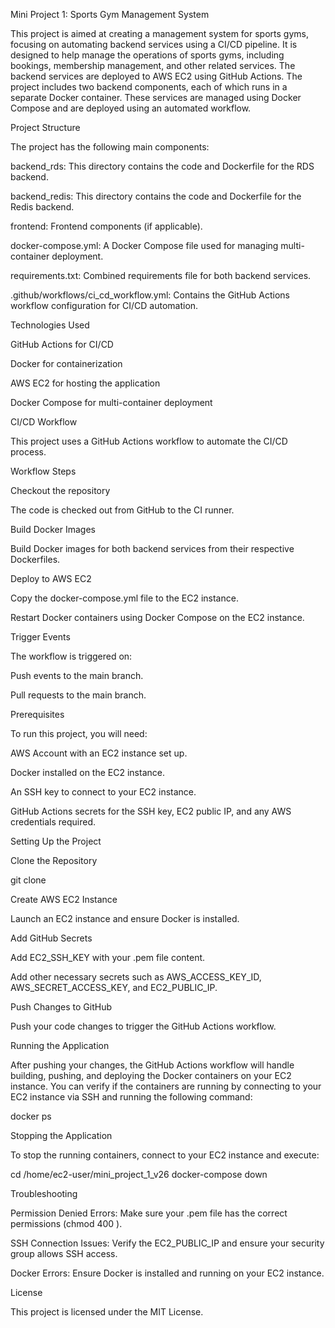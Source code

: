 Mini Project 1: Sports Gym Management System

This project is aimed at creating a management system for sports gyms, focusing on automating backend services using a CI/CD pipeline. It is designed to help manage the operations of sports gyms, including bookings, membership management, and other related services. The backend services are deployed to AWS EC2 using GitHub Actions. The project includes two backend components, each of which runs in a separate Docker container. These services are managed using Docker Compose and are deployed using an automated workflow.

Project Structure

The project has the following main components:

backend_rds: This directory contains the code and Dockerfile for the RDS backend.

backend_redis: This directory contains the code and Dockerfile for the Redis backend.

frontend: Frontend components (if applicable).

docker-compose.yml: A Docker Compose file used for managing multi-container deployment.

requirements.txt: Combined requirements file for both backend services.

.github/workflows/ci_cd_workflow.yml: Contains the GitHub Actions workflow configuration for CI/CD automation.

Technologies Used

GitHub Actions for CI/CD

Docker for containerization

AWS EC2 for hosting the application

Docker Compose for multi-container deployment

CI/CD Workflow

This project uses a GitHub Actions workflow to automate the CI/CD process.

Workflow Steps

Checkout the repository

The code is checked out from GitHub to the CI runner.

Build Docker Images

Build Docker images for both backend services from their respective Dockerfiles.

Deploy to AWS EC2

Copy the docker-compose.yml file to the EC2 instance.

Restart Docker containers using Docker Compose on the EC2 instance.

Trigger Events

The workflow is triggered on:

Push events to the main branch.

Pull requests to the main branch.

Prerequisites

To run this project, you will need:

AWS Account with an EC2 instance set up.

Docker installed on the EC2 instance.

An SSH key to connect to your EC2 instance.

GitHub Actions secrets for the SSH key, EC2 public IP, and any AWS credentials required.

Setting Up the Project

Clone the Repository

git clone <repository-url>

Create AWS EC2 Instance

Launch an EC2 instance and ensure Docker is installed.

Add GitHub Secrets

Add EC2_SSH_KEY with your .pem file content.

Add other necessary secrets such as AWS_ACCESS_KEY_ID, AWS_SECRET_ACCESS_KEY, and EC2_PUBLIC_IP.

Push Changes to GitHub

Push your code changes to trigger the GitHub Actions workflow.

Running the Application

After pushing your changes, the GitHub Actions workflow will handle building, pushing, and deploying the Docker containers on your EC2 instance. You can verify if the containers are running by connecting to your EC2 instance via SSH and running the following command:

docker ps

Stopping the Application

To stop the running containers, connect to your EC2 instance and execute:

cd /home/ec2-user/mini_project_1_v26
docker-compose down

Troubleshooting

Permission Denied Errors: Make sure your .pem file has the correct permissions (chmod 400 <your-pem-file>).

SSH Connection Issues: Verify the EC2_PUBLIC_IP and ensure your security group allows SSH access.

Docker Errors: Ensure Docker is installed and running on your EC2 instance.

License

This project is licensed under the MIT License.

